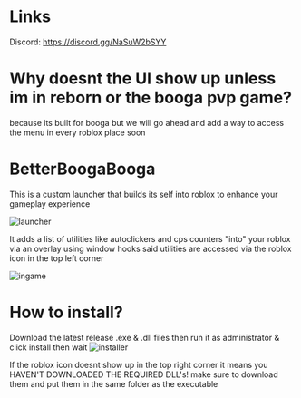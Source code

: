 # Links
Discord: https://discord.gg/NaSuW2bSYY

# Why doesnt the UI show up unless im in reborn or the booga pvp game?
because its built for booga but we will go ahead and add a way to access the menu in every roblox place soon

# BetterBoogaBooga

This is a custom launcher that builds its self into roblox to enhance your gameplay experience

![launcher](https://i.imgur.com/vs7SHFe.png)

It adds a list of utilities like autoclickers and cps counters "into" your roblox via an overlay using window hooks
said utilities are accessed via the roblox icon in the top left corner

![ingame](https://i.imgur.com/svsKL0v.png)

# How to install?
Download the latest release .exe & .dll files then run it as administrator & click install then wait
![installer](https://user-images.githubusercontent.com/83557555/199129036-11f39eb7-40a0-48ef-8975-a69fda57ac7a.png)

If the roblox icon doesnt show up in the top right corner it means you HAVEN'T DOWNLOADED THE REQUIRED DLL's!
make sure to download them and put them in the same folder as the executable
